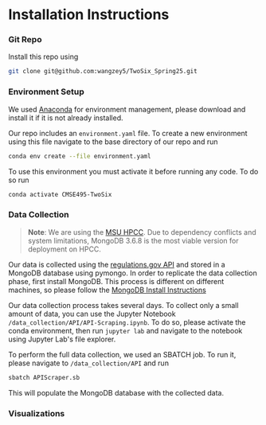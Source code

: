 # Installation Instructions

### Git Repo

Install this repo using
```bash
git clone git@github.com:wangzey5/TwoSix_Spring25.git
```

### Environment Setup

We used [Anaconda](https://www.anaconda.com/) for environment management, please download and install it if it is not already installed.

Our repo includes an `environment.yaml` file. To create a new environment using this file navigate to the base directory of our repo and run
```bash
conda env create --file environment.yaml
```

To use this environment you must activate it before running any code. To do so run
```bash
conda activate CMSE495-TwoSix
```

### Data Collection

> **Note**: We are using the [MSU HPCC](https://docs.icer.msu.edu/). Due to dependency conflicts and system limitations, MongoDB 3.6.8 is the most viable version for deployment on HPCC.

Our data is collected using the [regulations.gov API](https://open.gsa.gov/api/regulationsgov/) and stored in a MongoDB database using pymongo. In order to replicate the data collection phase, first install MongoDB. This process is different on different machines, so please follow the [MongoDB Install Instructions](https://www.mongodb.com/docs/manual/installation/)

Our data collection process takes several days. To collect only a small amount of data, you can use the Jupyter Notebook `/data_collection/API/API-Scraping.ipynb`. To do so, please activate the conda environment, then run `jupyter lab` and navigate to the notebook using Jupyter Lab's file explorer.

To perform the full data collection, we used an SBATCH job. To run it, please navigate to `/data_collection/API` and run
```bash
sbatch APIScraper.sb
```
This will populate the MongoDB database with the collected data.

### Visualizations


